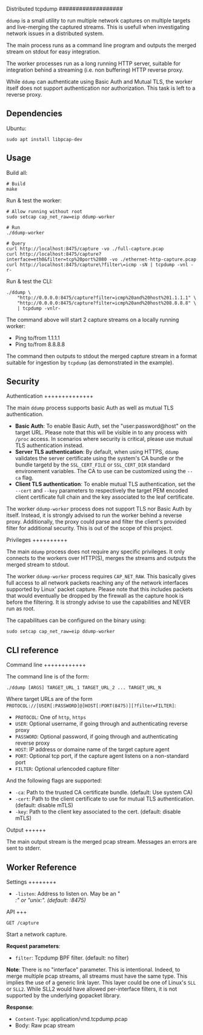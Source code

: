 Distributed tcpdump
###################

``ddump`` is a small utility to run multiple network captures on multiple targets
and live-merging the captured streams. This is usefull when investigating network
issues in a distributed system.

The main process runs as a command line program and outputs the merged stream on
stdout for easy integration.

The worker processes run as a long running HTTP server, suitable for integration
behind a streaming (i.e. non buffering) HTTP reverse proxy.

While ``ddump`` can authenticate using Basic Auth and Mutual TLS, the  worker itself
does not support authentication nor authorization. This task is left to a reverse
proxy.

Dependencies
------------

Ubuntu:

```
sudo apt install libpcap-dev
```

Usage
-----

Build all:

```
# Build
make
```

Run & test the worker:

```
# Allow running without root
sudo setcap cap_net_raw=eip ddump-worker

# Run
./ddump-worker

# Query 
curl http://localhost:8475/capture -vo ./full-capture.pcap
curl http://localhost:8475/capture?interface=eth0&filter=tcp%20port%2080 -vo ./ethernet-http-capture.pcap
curl http://localhost:8475/capture\?filter\=icmp -sN | tcpdump -vnl -r-
```

Run & test the CLI:

```
./ddump \
    "http://0.0.0.0:8475/capture?filter=icmp%20and%20host%201.1.1.1" \
    "http://0.0.0.0:8475/capture?filter=icmp%20and%20host%208.8.8.8" \
    | tcpdump -vnlr-
```

The command above will start 2 capture streams on a locally running worker:

* Ping to/from 1.1.1.1
* Ping to/from 8.8.8.8

The command then outputs to stdout the merged capture stream in a format suitable
for ingestion by ``tcpdump`` (as demonstrated in the example).

Security
--------

Authentication
++++++++++++++

The main ``ddump`` process supports basic Auth as well as mutual TLS
authentication.

* **Basic Auth**: To enable Basic Auth, set the "user:password@host" on
  the target URL. Please note that this will be visible in to any process
  with ``/proc`` access. In scenarios where security is critical, please
  use mutual TLS authentication instead.
* **Server TLS authentication**: By default, when using HTTPS, ``ddump``
  validates the server certificate using the system's CA bundle or the bundle
  targetd by the ``SSL_CERT_FILE`` or ``SSL_CERT_DIR`` standard environement
  variables. The CA to use can be customized using the ``--ca`` flag.
* **Client TLS authentication**: To enable mutual TLS authentication, set
  the ``--cert`` and ``--key`` parameters to respectively the target PEM
  encoded client certificate full chain and the key associated to the leaf
  certificate.

The worker ``ddump-worker`` process does not support TLS nor Basic Auth by
itself. Instead, it is strongly advised to run the worker behind a reverse
proxy. Additionally, the proxy could parse and filter the client's provided
filter for additional security. This is out of the scope of this project.

Privileges
++++++++++

The main ``ddump`` process does not require any specific privileges. It only
connects to the workers over HTTP(S), merges the streams and outputs the merged
stream to stdout.

The worker ``ddump-worker`` process requires ``CAP_NET_RAW``. This basically
gives full access to all network packets reaching any of the network interfaces
supported by Linux' packet capture. Please note that this includes packets that
would eventually be dropped by the firewall as the capture hook is before the
filtering. It is strongly advise to use the capabilities and NEVER run as root.

The capabilitues can be configured on the binary using:

```
sudo setcap cap_net_raw=eip ddump-worker
```

CLI reference
-------------

Command line
++++++++++++

The command line is of the form:

```
./ddump [ARGS] TARGET_URL_1 TARGET_URL_2 ... TARGET_URL_N 
```

Where target URLs are of the form `PROTOCOL://[USER[:PASSWORD]@]HOST[:PORT(8475)][?filter=FILTER]`:

* ``PROTOCOL``: One of ``http``, ``https``
* ``USER``: Optional username, if going through and authenticating reverse proxy
* ``PASSWORD``: Optional password, if going through and authenticating reverse proxy
* ``HOST``: IP address or domaine name of the target capture agent
* ``PORT``: Optional tcp port, if the capture agent listens on a non-standard port
* ``FILTER``: Optional urlencoded capture filter

And the following flags are supported:

* ``-ca``: Path to the trusted CA certificate bundle. (default: Use system CA)
* ``-cert``: Path to the client certificate to use for mutual TLS authentication. (default: disable mTLS)
* ``-key``: Path to the client key associated to the cert. (default: disable mTLS)

Output
++++++

The main output stream is the merged pcap stream. Messages an errors are sent to stderr.

Worker Reference
----------------

Settings
++++++++

* ``-listen``: Address to listen on. May be an "<address>:<port>" or "unix:<path>". (default: :8475)

API
+++

``GET /capture``

Start a network capture.

**Request parameters**:

* ``filter``: Tcpdump BPF filter. (default: no filter)

**Note**: There is no "interface" parameter. This is intentional. Indeed, to merge
multiple pcap streams, all streams must have the same type. This implies the use
of a generic link layer. This layer could be one of Linux's ``SLL`` or ``SLL2``.
While SLL2 would have allowed per-interface filters, it is not supported by the
underlying gopacket library.

**Response**:

* ``Content-Type``: application/vnd.tcpdump.pcap
* Body: Raw pcap stream
